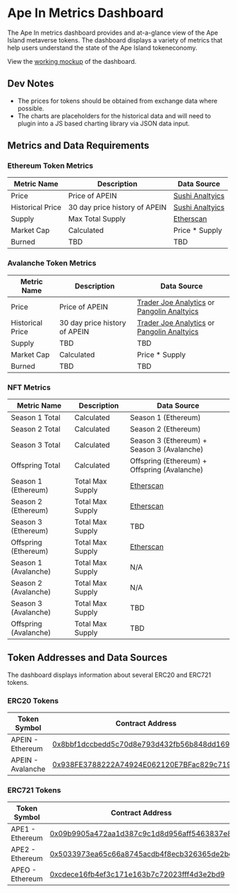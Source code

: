 # Ape In Metrics Dashboard
The Ape In metrics dashboard provides and at-a-glance view of the Ape Island metaverse tokens. The dashboard displays a variety of metrics that help users understand the state of the Ape Island tokeneconomy. 

View the [working mockup](https://apeisland.webflow.io/ape-in-dashboard-mockup) of the dashboard.

## Dev Notes
- The prices for tokens should be obtained from exchange data where possible.
- The charts are placeholders for the historical data and will need to plugin into a JS based charting library via JSON data input. 

## Metrics and Data Requirements

### Ethereum Token Metrics
Metric Name | Description | Data Source
----------- | ----------- | -----------
Price | Price of APEIN | [Sushi Analtyics](https://analytics.sushi.com/tokens/0x8bbf1dccbedd5c70d8e793d432fb56b848dd1698)
Historical Price | 30 day price history of APEIN | [Sushi Analtyics](https://analytics.sushi.com/tokens/0x8bbf1dccbedd5c70d8e793d432fb56b848dd1698)
Supply | Max Total Supply | [Etherscan](https://etherscan.io/token/0x8bbf1dccbedd5c70d8e793d432fb56b848dd1698)
Market Cap | Calculated | Price * Supply
Burned | TBD | TBD


### Avalanche Token Metrics
Metric Name | Description | Data Source
----------- | ----------- | -----------
Price | Price of APEIN | [Trader Joe Analytics](https://analytics.traderjoexyz.com/tokens/0x938fe3788222a74924e062120e7bfac829c719fb) or [Pangolin Analtyics](https://info.pangolin.exchange/#/token/0x938fe3788222a74924e062120e7bfac829c719fb)
Historical Price | 30 day price history of APEIN | [Trader Joe Analytics](https://analytics.traderjoexyz.com/tokens/0x938fe3788222a74924e062120e7bfac829c719fb) or [Pangolin Analtyics](https://info.pangolin.exchange/#/token/0x938fe3788222a74924e062120e7bfac829c719fb)
Supply | TBD | TBD
Market Cap | Calculated | Price * Supply
Burned | TBD | TBD


### NFT Metrics
Metric Name | Description | Data Source
----------- | ----------- | -----------
Season 1 Total | Calculated | Season 1 (Ethereum) 
Season 2 Total | Calculated | Season 2 (Ethereum) 
Season 3 Total | Calculated | Season 3 (Ethereum) + Season 3 (Avalanche)
Offspring Total | Calculated | Offspring (Ethereum) + Offspring (Avalanche)
Season 1 (Ethereum) | Total Max Supply | [Etherscan](https://etherscan.io/token/0x09b9905a472aa1d387c9c1d8d956aff5463837e8)
Season 2 (Ethereum) | Total Max Supply | [Etherscan](https://etherscan.io/token/0x5033973ea65c66a8745acdb4f8ecb326365de2be)
Season 3 (Ethereum) | Total Max Supply | TBD
Offspring (Ethereum) | Total Max Supply | [Etherscan](https://etherscan.io/token/0xcdece16fb4ef3c171e163b7c72023fff4d3e2bd9)
Season 1 (Avalanche) | Total Max Supply | N/A
Season 2 (Avalanche) | Total Max Supply | N/A
Season 3 (Avalanche) | Total Max Supply | TBD
Offspring (Avalanche) | Total Max Supply | TBD




## Token Addresses and Data Sources
The dashboard displays information about several ERC20 and ERC721 tokens.
### ERC20 Tokens
Token Symbol | Contract Address 
------------ | ----------------
APEIN - Ethereum | [0x8bbf1dccbedd5c70d8e793d432fb56b848dd1698](https://etherscan.io/token/0x8bbf1dccbedd5c70d8e793d432fb56b848dd1698?a=0xb53d3ac5a88798cc58a9d363bc64fa28f68c7c7f)
APEIN - Avalanche | [0x938FE3788222A74924E062120E7BFac829c719Fb](https://cchain.explorer.avax.network/address/0x938FE3788222A74924E062120E7BFac829c719Fb/transactions)

### ERC721 Tokens
Token Symbol | Contract Address 
------------ | ----------------
APE1 - Ethereum | [0x09b9905a472aa1d387c9c1d8d956aff5463837e8](https://etherscan.io/address/0x09b9905a472aa1d387c9c1d8d956aff5463837e8)
APE2 - Ethereum | [0x5033973ea65c66a8745acdb4f8ecb326365de2be](https://etherscan.io/address/0x5033973ea65c66a8745acdb4f8ecb326365de2be)
APEO - Ethereum | [0xcdece16fb4ef3c171e163b7c72023fff4d3e2bd9](https://etherscan.io/address/0xcdece16fb4ef3c171e163b7c72023fff4d3e2bd9)




